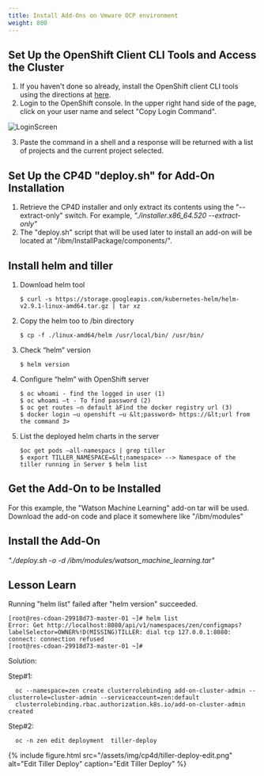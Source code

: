 ```yaml
---
title: Install Add-Ons on Vmware OCP environment
weight: 800
---
```



## Set Up the OpenShift Client CLI Tools and Access the Cluster

1. If you haven't done so already, install the OpenShift client CLI tools using the directions at [here](https://cloud.ibm.com/docs/openshift?topic=openshift-openshift-cli).
2. Login to the OpenShift console.  In the upper right hand side of the page, click on your user name and select "Copy Login Command".

![LoginScreen](https://pages.github.ibm.com/CASE/cloudpak-onboard-residency/assets/img/cp4d/qijunlogin.jpg)

3. Paste the command in a shell and a response will be returned with a list of projects and the current project selected.

## Set Up the CP4D "deploy.sh" for Add-On Installation

1. Retrieve the CP4D installer and only extract its contents using the "--extract-only" switch.  For example,
_"./installer.x86_64.520 --extract-only"_
2. The "deploy.sh" script that will be used later to install an add-on will be located at "/ibm/InstallPackage/components/".

## Install helm and tiller

1. Download helm tool

       $ curl -s https://storage.googleapis.com/kubernetes-helm/helm-v2.9.1-linux-amd64.tar.gz | tar xz

2. Copy the helm too to /bin directory

       $ cp -f ./linux-amd64/helm /usr/local/bin/ /usr/bin/

3. Check “helm” version

       $ helm version

4. Configure “helm” with OpenShift server


       $ oc whoami - find the logged in user (1)
       $ oc whoami –t - To find password (2)
       $ oc get routes –n default àFind the docker registry url (3)
       $ docker login –u openshift –u &lt;password> https://&lt;url from the command 3>

5. List the deployed helm charts in the server

       $oc get pods –all-namespacs | grep tiller
       $ export TILLER_NAMESPACE=&lt;namespace> --> Namespace of the tiller running in Server $ helm list

## Get the Add-On to be Installed

For this example, the "Watson Machine Learning" add-on tar will be used.  Download the add-on code and place it somewhere like "/ibm/modules"

## Install the Add-On

_"./deploy.sh -o -d /ibm/modules/watson_machine_learning.tar"_

## Lesson Learn

Running "helm list" failed after "helm version" succeeded.

```
[root@res-cdoan-29918d73-master-01 ~]# helm list
Error: Get http://localhost:8080/api/v1/namespaces/zen/configmaps?labelSelector=OWNER%!D(MISSING)TILLER: dial tcp 127.0.0.1:8080: connect: connection refused
[root@res-cdoan-29918d73-master-01 ~]#
```

 Solution:
   
 Step#1:

```
  oc --namespace=zen create clusterrolebinding add-on-cluster-admin --clusterrole=cluster-admin --serviceaccount=zen:default
  clusterrolebinding.rbac.authorization.k8s.io/add-on-cluster-admin created
```
 Step#2:

```
  oc -n zen edit deployment  tiller-deploy
```

{% include figure.html src="/assets/img/cp4d/tiller-deploy-edit.png" alt="Edit Tiller Deploy" caption="Edit Tiller Deploy" %}


